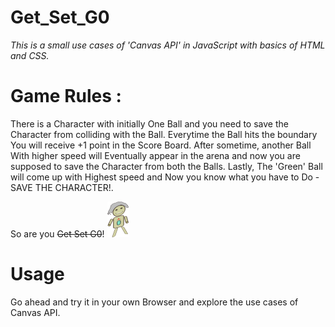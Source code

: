# Get_Set_G0

_This is a small use cases of 'Canvas API' in JavaScript with basics of HTML and CSS._ 

# Game Rules :

There is a Character with initially One Ball and you need to save the Character from colliding with the Ball.
Everytime the Ball hits the boundary You will receive +1 point in the Score Board. After sometime, another Ball
With higher speed will Eventually appear in the arena and now you are supposed to save the Character from both the Balls.
Lastly, The 'Green' Ball will come up with Highest speed and Now you know what you have to Do - SAVE THE CHARACTER!.

So are you ~~Get Set G0~~! ![character](https://github.com/singhdks23/Get_Set_G0/blob/master/char1.png)


# Usage

Go ahead and try it in your own Browser and explore the use cases of Canvas API.

 
